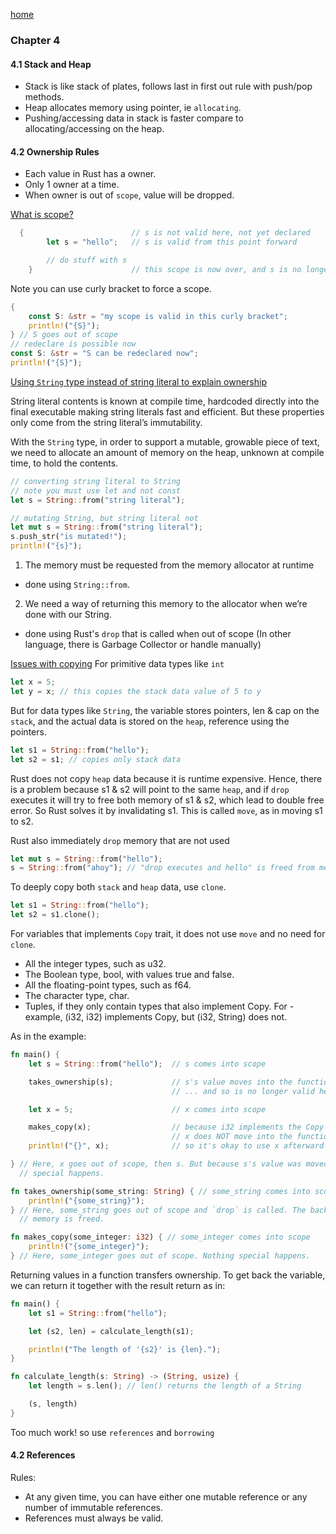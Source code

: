[home](../README.md)
### Chapter 4
#### 4.1 Stack and Heap
- Stack is like stack of plates, follows last in first out rule with push/pop methods.
- Heap allocates memory using pointer, ie ```allocating```.
- Pushing/accessing data in stack is faster compare to allocating/accessing on the heap.

#### 4.2 Ownership Rules
- Each value in Rust has a owner.
- Only 1 owner at a time.
- When owner is out of ```scope```, value will be dropped.

<u>What is scope?</u>
```rust
  {                        // s is not valid here, not yet declared
        let s = "hello";   // s is valid from this point forward

        // do stuff with s
    }                      // this scope is now over, and s is no longer valid
```
Note you can use curly bracket to force a scope.
```rust
{
    const S: &str = "my scope is valid in this curly bracket";
    println!("{S}");
} // S goes out of scope
// redeclare is possible now
const S: &str = "S can be redeclared now";
println!("{S}");
```
<u>Using ```String``` type instead of string literal to explain ownership</u>

String literal contents is known at compile time, hardcoded directly into the final executable making string literals fast and efficient. But these properties only come from the string literal’s immutability. 

With the ```String``` type, in order to support a mutable, growable piece of text, we need to allocate an amount of memory on the heap, unknown at compile time, to hold the contents.
```rust
// converting string literal to String
// note you must use let and not const
let s = String::from("string literal");

// mutating String, but string literal not
let mut s = String::from("string literal");
s.push_str("is mutated!");
println!("{s}");

```
1. The memory must be requested from the memory allocator at runtime 
- done using ```String::from```.
2. We need a way of returning this memory to the allocator when we’re done with our String.
- done using Rust's ```drop``` that is called when out of scope (In other language, there is Garbage Collector or handle manually)

<u>Issues with copying</u>
For primitive data types like ```int```
```rust
let x = 5;
let y = x; // this copies the stack data value of 5 to y
```
But for data types like ```String```, the variable stores pointers, len & cap on the ```stack```, and the actual data is stored on the ```heap```, reference using the pointers.

```rust
let s1 = String::from("hello"); 
let s2 = s1; // copies only stack data
```
Rust does not copy ```heap``` data because it is runtime expensive.
Hence, there is a problem because s1 & s2 will point to the same ```heap```, and if ```drop``` executes it will try to free both memory of s1 & s2, which lead to double free error. So Rust solves it by invalidating s1. This is called ```move```, as in moving s1 to s2.

Rust also immediately ```drop``` memory that are not used
```rust
let mut s = String::from("hello");
s = String::from("ahoy"); // "drop executes and hello" is freed from memory
```
To deeply copy both ```stack``` and ```heap``` data, use ```clone```.
```rust
let s1 = String::from("hello");
let s2 = s1.clone();
```
For variables that implements ```Copy``` trait, it does not use ```move``` and no need for ```clone```.
- All the integer types, such as u32.
- The Boolean type, bool, with values true and false.
- All the floating-point types, such as f64.
- The character type, char.
- Tuples, if they only contain types that also implement Copy. For - example, (i32, i32) implements Copy, but (i32, String) does not.

As in the example:
```rust
fn main() {
    let s = String::from("hello");  // s comes into scope

    takes_ownership(s);             // s's value moves into the function...
                                    // ... and so is no longer valid here

    let x = 5;                      // x comes into scope

    makes_copy(x);                  // because i32 implements the Copy trait,
                                    // x does NOT move into the function,
    println!("{}", x);              // so it's okay to use x afterward

} // Here, x goes out of scope, then s. But because s's value was moved, nothing
  // special happens.

fn takes_ownership(some_string: String) { // some_string comes into scope
    println!("{some_string}");
} // Here, some_string goes out of scope and `drop` is called. The backing
  // memory is freed.

fn makes_copy(some_integer: i32) { // some_integer comes into scope
    println!("{some_integer}");
} // Here, some_integer goes out of scope. Nothing special happens.
```

Returning values in a function transfers ownership. To get back the variable, we can return it together with the result return as in:
```rust
fn main() {
    let s1 = String::from("hello");

    let (s2, len) = calculate_length(s1);

    println!("The length of '{s2}' is {len}.");
}

fn calculate_length(s: String) -> (String, usize) {
    let length = s.len(); // len() returns the length of a String

    (s, length)
}
```
Too much work! so use ```references``` and ```borrowing```

#### 4.2 References
Rules:
- At any given time, you can have either one mutable reference or any number of immutable references.
- References must always be valid.
